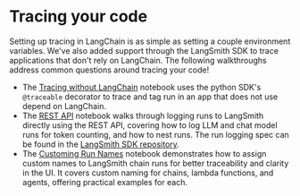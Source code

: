 # Tracing your code

Setting up tracing in LangChain is as simple as setting a couple environment variables. We've also added support through the LangSmith SDK to trace applications that don't rely on LangChain. The following walkthroughs address common questions around tracing your code!
- The [Tracing without LangChain](./traceable/tracing_without_langchain.ipynb) notebook uses the python SDK's `@traceable` decorator to trace and tag run in an app that does not use depend on LangChain.
- The [REST API](./rest/rest.ipynb) notebook walks through logging runs to LangSmith directly using the REST API, covering how to log LLM and chat model runs for token counting, and how to nest runs. The run logging spec can be found in the [LangSmith SDK repository](https://github.com/langchain-ai/langsmith-sdk/blob/main/openapi/openapi.yaml).
- The [Customing Run Names](./runnable-naming/run-naming.ipynb) notebook demonstrates how to assign custom names to LangSmith chain runs for better traceability and clarity in the UI. It covers custom naming for chains, lambda functions, and agents, offering practical examples for each.